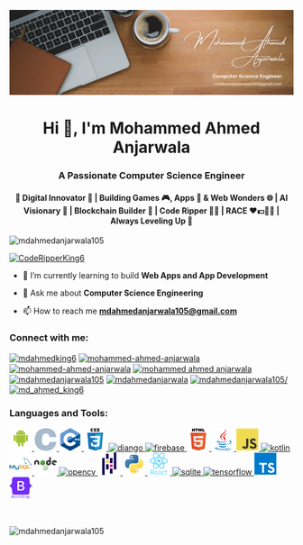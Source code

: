 ![logo](https://github.com/mdahmedanjarwala105/mdahmedanjarwala105/blob/main/MohammedAhmedProfile.png)

<h1 align="center">Hi 👋, I'm Mohammed Ahmed Anjarwala</h1>
<h3 align="center">A Passionate Computer Science Engineer</h3>

<h4 align="center">🚀 Digital Innovator 🌟 | Building Games 🎮, Apps 📱 & Web Wonders 🌐 | AI Visionary 🤖 | Blockchain Builder 🔗 | Code Ripper 🧑‍💻 | RACE ❤️💵💪🏻 | Always Leveling Up 🚀</h4>

<p align="left"> <img src="https://komarev.com/ghpvc/?username=mdahmedanjarwala105&label=Profile%20views&color=0e75b6&style=flat" alt="mdahmedanjarwala105" /> </p>

<p align="left"> <a href="https://x.com/CodeRipperKing6" target="blank"><img src="https://img.shields.io/twitter/follow/mdahmedking6?logo=twitter&style=for-the-badge" alt="CodeRipperKing6" /></a> </p>

- 🌱 I’m currently learning to build **Web Apps and App Development**

- 💬 Ask me about **Computer Science Engineering**

- 📫 How to reach me **mdahmedanjarwala105@gmail.com**

<h3 align="left">Connect with me:</h3>
<p align="left">

<a href="https://twitter.com/mdahmedking6" target="blank"><img align="center" src="https://raw.githubusercontent.com/rahuldkjain/github-profile-readme-generator/master/src/images/icons/Social/twitter.svg" alt="mdahmedking6" height="30" width="40" /></a>
<a href="https://linkedin.com/in/mohammed-ahmed-anjarwala" target="blank"><img align="center" src="https://raw.githubusercontent.com/rahuldkjain/github-profile-readme-generator/master/src/images/icons/Social/linked-in-alt.svg" alt="mohammed-ahmed-anjarwala" height="30" width="40" /></a>
<a href="https://stackoverflow.com/users/mohammed-ahmed-anjarwala" target="blank"><img align="center" src="https://raw.githubusercontent.com/rahuldkjain/github-profile-readme-generator/master/src/images/icons/Social/stack-overflow.svg" alt="mohammed-ahmed-anjarwala" height="30" width="40" /></a>
<a href="https://fb.com/mohammed ahmed anjarwala" target="blank"><img align="center" src="https://raw.githubusercontent.com/rahuldkjain/github-profile-readme-generator/master/src/images/icons/Social/facebook.svg" alt="mohammed ahmed anjarwala" height="30" width="40" /></a>
<a href="https://instagram.com/mdahmedanjarwala105" target="blank"><img align="center" src="https://raw.githubusercontent.com/rahuldkjain/github-profile-readme-generator/master/src/images/icons/Social/instagram.svg" alt="mdahmedanjarwala105" height="30" width="40" /></a>
<a href="https://www.hackerrank.com/mdahmedanjarwala" target="blank"><img align="center" src="https://raw.githubusercontent.com/rahuldkjain/github-profile-readme-generator/master/src/images/icons/Social/hackerrank.svg" alt="mdahmedanjarwala" height="30" width="40" /></a>
<a href="https://www.leetcode.com/mdahmedanjarwala105/" target="blank"><img align="center" src="https://raw.githubusercontent.com/rahuldkjain/github-profile-readme-generator/master/src/images/icons/Social/leet-code.svg" alt="mdahmedanjarwala105/" height="30" width="40" /></a>
<a href="https://www.codechef.com/users/md_ahmed_king6" target="blank"><img align="center" src="https://cdn.jsdelivr.net/npm/simple-icons@3.1.0/icons/codechef.svg" alt="md_ahmed_king6" height="30" width="40" /></a>

</p>

<h3 align="left">Languages and Tools:</h3>
<p align="left"> <a href="https://developer.android.com" target="_blank" rel="noreferrer"> <img src="https://raw.githubusercontent.com/devicons/devicon/master/icons/android/android-original-wordmark.svg" alt="android" width="40" height="40"/> </a> <a href="https://getbootstrap.com" target="_blank" rel="noreferrer"> <img src="https://raw.githubusercontent.com/devicons/devicon/master/icons/c/c-original.svg" alt="c" width="40" height="40"/> </a> <a href="https://www.w3schools.com/cpp/" target="_blank" rel="noreferrer"> <img src="https://raw.githubusercontent.com/devicons/devicon/master/icons/cplusplus/cplusplus-original.svg" alt="cplusplus" width="40" height="40"/> </a> <a href="https://www.w3schools.com/css/" target="_blank" rel="noreferrer"> <img src="https://raw.githubusercontent.com/devicons/devicon/master/icons/css3/css3-original-wordmark.svg" alt="css3" width="40" height="40"/> </a> <a href="https://www.djangoproject.com/" target="_blank" rel="noreferrer"> <img src="https://cdn.worldvectorlogo.com/logos/django.svg" alt="django" width="40" height="40"/> </a> <a href="https://firebase.google.com/" target="_blank" rel="noreferrer"> <img src="https://www.vectorlogo.zone/logos/firebase/firebase-icon.svg" alt="firebase" width="40" height="40"/> </a> <a href="https://www.w3.org/html/" target="_blank" rel="noreferrer"> <img src="https://raw.githubusercontent.com/devicons/devicon/master/icons/html5/html5-original-wordmark.svg" alt="html5" width="40" height="40"/> </a> <a href="https://www.java.com" target="_blank" rel="noreferrer"> <img src="https://raw.githubusercontent.com/devicons/devicon/master/icons/java/java-original.svg" alt="java" width="40" height="40"/> </a> <a href="https://developer.mozilla.org/en-US/docs/Web/JavaScript" target="_blank" rel="noreferrer"> <img src="https://raw.githubusercontent.com/devicons/devicon/master/icons/javascript/javascript-original.svg" alt="javascript" width="40" height="40"/> </a> <a href="https://kotlinlang.org" target="_blank" rel="noreferrer"> <img src="https://www.vectorlogo.zone/logos/kotlinlang/kotlinlang-icon.svg" alt="kotlin" width="40" height="40"/> </a> <a href="https://www.mysql.com/" target="_blank" rel="noreferrer"> <img src="https://raw.githubusercontent.com/devicons/devicon/master/icons/mysql/mysql-original-wordmark.svg" alt="mysql" width="40" height="40"/> </a> <a href="https://nodejs.org" target="_blank" rel="noreferrer"> <img src="https://raw.githubusercontent.com/devicons/devicon/master/icons/nodejs/nodejs-original-wordmark.svg" alt="nodejs" width="40" height="40"/> </a> <a href="https://opencv.org/" target="_blank" rel="noreferrer"> <img src="https://www.vectorlogo.zone/logos/opencv/opencv-icon.svg" alt="opencv" width="40" height="40"/> </a> <a href="https://pandas.pydata.org/" target="_blank" rel="noreferrer"> <img src="https://raw.githubusercontent.com/devicons/devicon/2ae2a900d2f041da66e950e4d48052658d850630/icons/pandas/pandas-original.svg" alt="pandas" width="40" height="40"/> </a> <a href="https://www.python.org" target="_blank" rel="noreferrer"> <img src="https://raw.githubusercontent.com/devicons/devicon/master/icons/python/python-original.svg" alt="python" width="40" height="40"/> </a> <a href="https://reactjs.org/" target="_blank" rel="noreferrer"> <img src="https://raw.githubusercontent.com/devicons/devicon/master/icons/react/react-original-wordmark.svg" alt="react" width="40" height="40"/> </a> <a href="https://scikit-learn.org/" target="_blank" rel="noreferrer"> <a href="https://www.sqlite.org/" target="_blank" rel="noreferrer"> <img src="https://www.vectorlogo.zone/logos/sqlite/sqlite-icon.svg" alt="sqlite" width="40" height="40"/> </a><a href="https://www.tensorflow.org" target="_blank" rel="noreferrer"> <img src="https://www.vectorlogo.zone/logos/tensorflow/tensorflow-icon.svg" alt="tensorflow" width="40" height="40"/> </a> <a href="https://www.typescriptlang.org/" target="_blank" rel="noreferrer"> <img src="https://raw.githubusercontent.com/devicons/devicon/master/icons/typescript/typescript-original.svg" alt="typescript" width="40" height="40"/> </a> <img src="https://raw.githubusercontent.com/devicons/devicon/master/icons/bootstrap/bootstrap-plain-wordmark.svg" alt="bootstrap" width="40" height="40"/> </a> <a href="https://www.cprogramming.com/" target="_blank" rel="noreferrer"> </p>

</br>

<p><img align="left" src="https://github-readme-stats.vercel.app/api/top-langs?username=mdahmedanjarwala105&show_icons=true&locale=en&layout=compact" alt="mdahmedanjarwala105" /></p>
